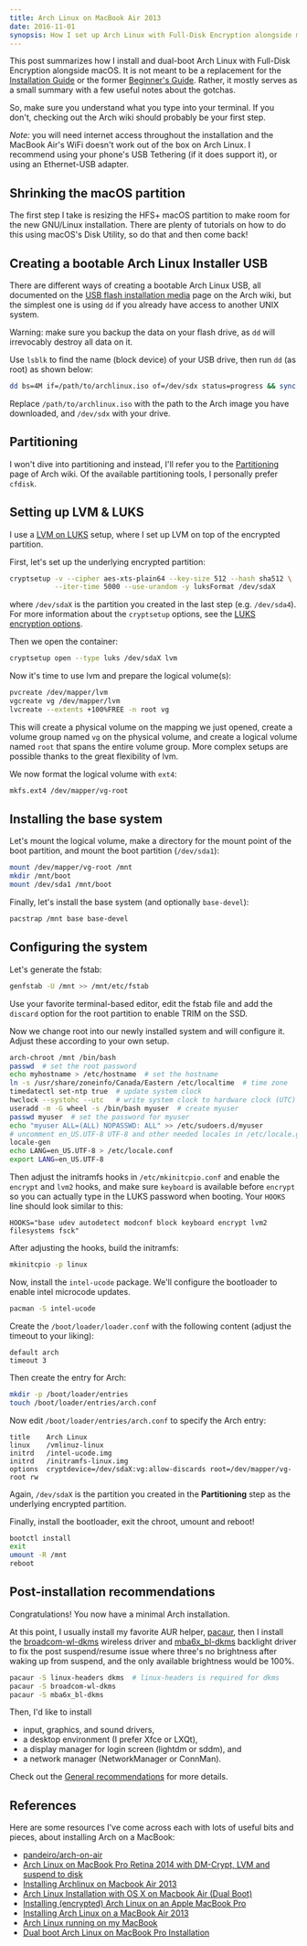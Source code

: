 ```yaml
---
title: Arch Linux on MacBook Air 2013
date: 2016-11-01
synopsis: How I set up Arch Linux with Full-Disk Encryption alongside macOS on my MacBook Air.
---
```


This post summarizes how I install and dual-boot Arch Linux with
Full-Disk Encryption alongside macOS. It is not meant to be a
replacement for the [Installation Guide][installation] or the
former [Beginner's Guide][beginners]. Rather, it mostly serves as a
small summary with a few useful notes about the gotchas.

[installation]: https://wiki.archlinux.org/index.php/installation_guide
[beginners]: https://csdietz.github.io/arch-beginner-guide/

So, make sure you understand what you type into your terminal. If you
don't, checking out the Arch wiki should probably be your first step.

_Note:_ you will need internet access throughout the installation and
the MacBook Air's WiFi doesn't work out of the box on Arch Linux. I
recommend using your phone's USB Tethering (if it does support it), or
using an Ethernet-USB adapter.

## Shrinking the macOS partition

The first step I take is resizing the HFS+ macOS partition to make
room for the new <abbr>GNU/Linux</abbr> installation. There are plenty
of tutorials on how to do this using macOS's Disk Utility, so do that
and then come back!

## Creating a bootable Arch Linux Installer USB

There are different ways of creating a bootable Arch Linux USB, all
documented on the [USB flash installation media][usb_install] page on
the Arch wiki, but the simplest one is using `dd` if you already have
access to another UNIX system.

[usb_install]: https://wiki.archlinux.org/index.php/USB_flash_installation_media

<span class="red">Warning:</span> make sure you backup the data on
your flash drive, as `dd` will irrevocably destroy all data on it.

Use `lsblk` to find the name (block device) of your USB drive, then
run `dd` (as root) as shown below:

``` bash
dd bs=4M if=/path/to/archlinux.iso of=/dev/sdx status=progress && sync
```

Replace `/path/to/archlinux.iso` with the path to the Arch image you
have downloaded, and `/dev/sdx` with your drive.

## Partitioning

I won't dive into partitioning and instead, I'll refer you to
the [Partitioning][partitioning] page of Arch wiki. Of the available
partitioning tools, I personally prefer `cfdisk`.

[partitioning]: https://wiki.archlinux.org/index.php/Partitioning

## Setting up LVM & LUKS

I use a [LVM on LUKS][lvm_on_luks] setup, where I set up LVM on top of
the encrypted partition.

First, let's set up the underlying encrypted partition:

``` bash
cryptsetup -v --cipher aes-xts-plain64 --key-size 512 --hash sha512 \
           --iter-time 5000 --use-urandom -y luksFormat /dev/sdaX
```

where `/dev/sdaX` is the partition you created in the last step
(e.g. `/dev/sda4`). For more information about the `cryptsetup`
options, see the [LUKS encryption options][luks_options].

[lvm_on_luks]: https://wiki.archlinux.org/index.php/Dm-crypt/Encrypting_an_entire_system#LVM_on_LUKS
[luks_options]: https://wiki.archlinux.org/index.php/Dm-crypt/Device_encryption#Encryption_options_for_LUKS_mode

Then we open the container:

``` bash
cryptsetup open --type luks /dev/sdaX lvm
```

Now it's time to use lvm and prepare the logical volume(s):

``` bash
pvcreate /dev/mapper/lvm
vgcreate vg /dev/mapper/lvm
lvcreate --extents +100%FREE -n root vg
```

This will create a physical volume on the mapping we just opened,
create a volume group named `vg` on the physical volume, and create a
logical volume named `root` that spans the entire volume group. More
complex setups are possible thanks to the great flexibility of lvm.

We now format the logical volume with `ext4`:

``` bash
mkfs.ext4 /dev/mapper/vg-root
```

## Installing the base system

Let's mount the logical volume, make a directory for the mount point
of the boot partition, and mount the boot partition (`/dev/sda1`):

``` bash
mount /dev/mapper/vg-root /mnt
mkdir /mnt/boot
mount /dev/sda1 /mnt/boot
```

Finally, let's install the base system (and optionally `base-devel`):

``` bash
pacstrap /mnt base base-devel
```

## Configuring the system

Let's generate the fstab:

``` bash
genfstab -U /mnt >> /mnt/etc/fstab
```

Use your favorite terminal-based editor, edit the fstab file and add
the `discard` option for the root partition to enable TRIM on the
SSD.

Now we change root into our newly installed system and will configure
it. Adjust these according to your own setup.

``` bash
arch-chroot /mnt /bin/bash
passwd  # set the root password
echo myhostname > /etc/hostname  # set the hostname
ln -s /usr/share/zoneinfo/Canada/Eastern /etc/localtime  # time zone
timedatectl set-ntp true  # update system clock
hwclock --systohc --utc   # write system clock to hardware clock (UTC)
useradd -m -G wheel -s /bin/bash myuser  # create myuser
passwd myuser  # set the password for myuser
echo "myuser ALL=(ALL) NOPASSWD: ALL" >> /etc/sudoers.d/myuser
# uncomment en_US.UTF-8 UTF-8 and other needed locales in /etc/locale.gen
locale-gen
echo LANG=en_US.UTF-8 > /etc/locale.conf
export LANG=en_US.UTF-8
```

Then adjust the initramfs hooks in `/etc/mkinitcpio.conf` and enable
the `encrypt` and `lvm2` hooks, and make sure `keyboard` is available
before `encrypt` so you can actually type in the LUKS password when
booting. Your `HOOKS` line should look similar to this:

```
HOOKS="base udev autodetect modconf block keyboard encrypt lvm2 filesystems fsck"
```

After adjusting the hooks, build the initramfs:

``` bash
mkinitcpio -p linux
```

Now, install the `intel-ucode` package. We'll configure the bootloader
to enable intel microcode updates.

``` bash
pacman -S intel-ucode
```

Create the `/boot/loader/loader.conf` with the following content
(adjust the timeout to your liking):

```
default arch
timeout 3
```

Then create the entry for Arch:

``` bash
mkdir -p /boot/loader/entries
touch /boot/loader/entries/arch.conf
```

Now edit `/boot/loader/entries/arch.conf` to specify the Arch entry:

```
title    Arch Linux
linux    /vmlinuz-linux
initrd   /intel-ucode.img
initrd   /initramfs-linux.img
options  cryptdevice=/dev/sdaX:vg:allow-discards root=/dev/mapper/vg-root rw
```

Again, `/dev/sdaX` is the partition you created in the
**Partitioning** step as the underlying encrypted partition.

Finally, install the bootloader, exit the chroot, umount and reboot!

``` bash
bootctl install
exit
umount -R /mnt
reboot
```

## Post-installation recommendations

Congratulations! You now have a minimal Arch installation.

At this point, I usually install my favorite AUR
helper, [pacaur][pacaur], then I
install the [broadcom-wl-dkms][broadcom-wl-dkms] wireless driver
and [mba6x_bl-dkms][mba6x_bl-dkms] backlight driver to fix the post
suspend/resume issue where three's no brightness after waking up from
suspend, and the only available brightness would be 100%.

[broadcom-wl-dkms]: https://aur.archlinux.org/packages/broadcom-wl-dkms/
[mba6x_bl-dkms]: https://aur.archlinux.org/packages/mba6x_bl-dkms/

``` bash
pacaur -S linux-headers dkms  # linux-headers is required for dkms
pacaur -S broadcom-wl-dkms
pacaur -S mba6x_bl-dkms
```

[pacaur]: https://aur.archlinux.org/packages/pacaur/

Then, I'd like to install

- input, graphics, and sound drivers,
- a desktop environment (I prefer Xfce or LXQt),
- a display manager for login screen (lightdm or sddm), and
- a network manager (NetworkManager or ConnMan).

Check out the [General recommendations][gen_reqs] for more details.

[gen_reqs]: https://wiki.archlinux.org/index.php/General_recommendations

## References

Here are some resources I've come across each with lots of useful bits
and pieces, about installing Arch on a MacBook:

- [pandeiro/arch-on-air](https://github.com/pandeiro/arch-on-air)
- [Arch Linux on MacBook Pro Retina 2014 with DM-Crypt, LVM and suspend to disk](https://loicpefferkorn.net/2015/01/arch-linux-on-macbook-pro-retina-2014-with-dm-crypt-lvm-and-suspend-to-disk/)
- [Installing Archlinux on Macbook Air 2013](http://frankshin.com/installing-archlinux-on-macbook-air-2013/)
- [Arch Linux Installation with OS X on Macbook Air (Dual Boot)](http://panks.me/posts/2013/06/arch-linux-installation-with-os-x-on-macbook-air-dual-boot/)
- [Installing (encrypted) Arch Linux on an Apple MacBook Pro](https://visual-assault.org/2016/03/05/install-encrypted-arch-linux-on-apple-macbook-pro/)
- [Installing Arch Linux on a MacBook Air 2013](http://alexeyzabelin.com/arch-on-mac)
- [Arch Linux running on my MacBook](https://medium.com/phils-thought-bubble-of-recent-stuff/arch-linux-running-on-my-macbook-2ea525ebefe3)
- [Dual boot Arch Linux on MacBook Pro Installation](http://codylittlewood.com/arch-linux-on-macbook-pro-installation/)
